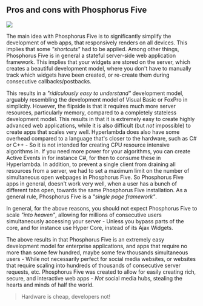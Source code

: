 ## Pros and cons with Phosphorus Five

<img class="desktop-help-icon-image" src="/modules/desktop/media/logo.svg" />

The main idea with Phosphorus Five is to significantly simplify the development of web apps, that responsively
renders on all devices. This implies that some _"shortcuts"_ had to be applied. Among other things, Phosphorus
Five is in general a stateful server-side web application framework. This implies that your widgets are stored
on the server, which creates a beautiful development model, where you don't have to manually track which
widgets have been created, or re-create them during consecutive callbacks/postbacks.

This results in a _"ridiculously easy to understand"_ development model, arguably resembling the
development model of Visual Basic or FoxPro in simplicity. However, the flipside is
that it requires much more server resources, particularly memory, compared to a completely stateless development model.
This results in that it is extremely easy to create highly advanced web applications, while it is also difficult
(but _not_ impossible) to create apps that scales very well. Hyperlambda does also have some overhead
compared to a language that's closer to the hardware, such as C# or C++ - So it is not intended for creating
CPU resource intensive algorithms in. If you need more power for your algorithms, you can create Active Events
in for instance C#, for then to consume these in Hyperlambda. In addition, to prevent a single client from
draining all resources from a server, we had to set a maximum limit on the number of simultaneous open
webpages in Phosphorus Five. So Phosphorus Five apps in general, doesn't work very well, when a user has
a bunch of different tabs open, towards the same Phosphorus Five installation. As a general rule, Phosphorus
Five is a _"single page framework"_.

In general, for the above reasons, you should not expect Phosphorus Five to scale _"into heaven"_, allowing
for millions of consecutive users simultaneously accessing your server - Unless you bypass parts of the core,
and for instance use Hyper Core, instead of its Ajax Widgets.

The above results in that Phosphorus Five is an extremely easy development model for enterprise applications,
and apps that require no more than some few hundred, maybe some few thousands simultaneous users - While not
necessarily perfect for social media websites, or websites that require scaling into hundreds of thousands of
consecutive server requests, etc. Phosphorus Five was created to allow for easily creating rich, secure, and
interactive web apps - _Not_ social media hubs, stealing the hearts and minds of half the world.

> Hardware is cheap, developers not!
